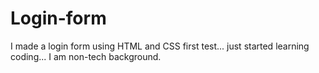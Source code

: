 # Login-form
I made a login form using HTML and CSS
first test...
just started learning coding... I am non-tech background.
